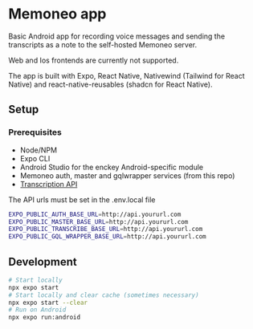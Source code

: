 # Memoneo app
Basic Android app for recording voice messages and sending the transcripts as a note to the self-hosted Memoneo server.

Web and Ios frontends are currently not supported.

The app is built with Expo, React Native, Nativewind (Tailwind for React Native) and react-native-reusables (shadcn for React Native).

## Setup
### Prerequisites
- Node/NPM
- Expo CLI
- Android Studio for the enckey Android-specific module
- Memoneo auth, master and gqlwrapper services (from this repo)
- [Transcription API](https://github.com/nihiluis/transcription-api)

The API urls must be set in the .env.local file
```bash
EXPO_PUBLIC_AUTH_BASE_URL=http://api.yoururl.com
EXPO_PUBLIC_MASTER_BASE_URL=http://api.yoururl.com
EXPO_PUBLIC_TRANSCRIBE_BASE_URL=http://api.yoururl.com
EXPO_PUBLIC_GQL_WRAPPER_BASE_URL=http://api.yoururl.com
```

## Development
```bash
# Start locally
npx expo start
# Start locally and clear cache (sometimes necessary)
npx expo start --clear
# Run on Android
npx expo run:android
```